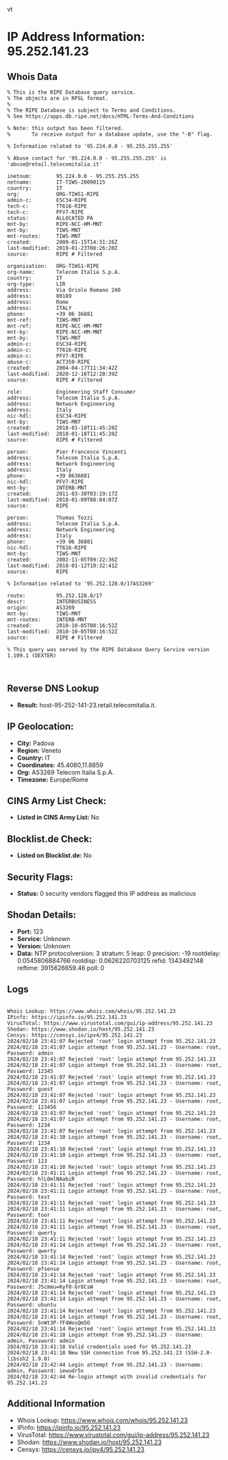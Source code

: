 vt
# IP Address Information: 95.252.141.23

## Whois Data
```
% This is the RIPE Database query service.
% The objects are in RPSL format.
%
% The RIPE Database is subject to Terms and Conditions.
% See https://apps.db.ripe.net/docs/HTML-Terms-And-Conditions

% Note: this output has been filtered.
%       To receive output for a database update, use the "-B" flag.

% Information related to '95.224.0.0 - 95.255.255.255'

% Abuse contact for '95.224.0.0 - 95.255.255.255' is 'abuse@retail.telecomitalia.it'

inetnum:        95.224.0.0 - 95.255.255.255
netname:        IT-TIWS-20090115
country:        IT
org:            ORG-TIWS1-RIPE
admin-c:        ESC34-RIPE
tech-c:         TT616-RIPE
tech-c:         PFV7-RIPE
status:         ALLOCATED PA
mnt-by:         RIPE-NCC-HM-MNT
mnt-by:         TIWS-MNT
mnt-routes:     TIWS-MNT
created:        2009-01-15T14:31:26Z
last-modified:  2019-01-23T08:26:20Z
source:         RIPE # Filtered

organisation:   ORG-TIWS1-RIPE
org-name:       Telecom Italia S.p.A.
country:        IT
org-type:       LIR
address:        Via Oriolo Romano 240
address:        00189
address:        Rome
address:        ITALY
phone:          +39 06 36881
mnt-ref:        TIWS-MNT
mnt-ref:        RIPE-NCC-HM-MNT
mnt-by:         RIPE-NCC-HM-MNT
mnt-by:         TIWS-MNT
admin-c:        ESC34-RIPE
admin-c:        TT616-RIPE
admin-c:        PFV7-RIPE
abuse-c:        ACT359-RIPE
created:        2004-04-17T11:34:42Z
last-modified:  2020-12-16T12:28:39Z
source:         RIPE # Filtered

role:           Engineering Staff Consumer
address:        Telecom Italia S.p.A.
address:        Network Engineering
address:        Italy
nic-hdl:        ESC34-RIPE
mnt-by:         TIWS-MNT
created:        2018-01-18T11:45:20Z
last-modified:  2018-01-18T11:45:20Z
source:         RIPE # Filtered

person:         Pier Francesco Vincenti
address:        Telecom Italia S.p.A.
address:        Network Engineering
address:        Italy
phone:          +39 0636881
nic-hdl:        PFV7-RIPE
mnt-by:         INTERB-MNT
created:        2011-03-30T03:19:17Z
last-modified:  2018-01-09T08:04:07Z
source:         RIPE

person:         Thomas Tozzi
address:        Telecom Italia S.p.A.
address:        Network Engineering
address:        Italy
phone:          +39 06 36881
nic-hdl:        TT616-RIPE
mnt-by:         TIWS-MNT
created:        2002-11-05T09:22:36Z
last-modified:  2018-01-12T10:32:41Z
source:         RIPE

% Information related to '95.252.128.0/17AS3269'

route:          95.252.128.0/17
descr:          INTERBUSINESS
origin:         AS3269
mnt-by:         TIWS-MNT
mnt-routes:     INTERB-MNT
created:        2010-10-05T08:16:52Z
last-modified:  2010-10-05T08:16:52Z
source:         RIPE # Filtered

% This query was served by the RIPE Database Query Service version 1.109.1 (DEXTER)



```
## Reverse DNS Lookup
- **Result:** host-95-252-141-23.retail.telecomitalia.it.

## IP Geolocation:
- **City:** Padova
- **Region:** Veneto
- **Country:** IT
- **Coordinates:** 45.4080,11.8859
- **Org:** AS3269 Telecom Italia S.p.A.
- **Timezone:** Europe/Rome

## CINS Army List Check:
- **Listed in CINS Army List:** 
No

## Blocklist.de Check:
- **Listed on Blocklist.de:** 
No

## Security Flags:
- **Status:** 0 security vendors flagged this IP address as malicious

## Shodan Details:
- **Port:** 123
- **Service:** Unknown
- **Version:** Unknown
- **Data:** NTP
protocolversion: 3
stratum: 5
leap: 0
precision: -19
rootdelay: 0.0545806884766
rootdisp: 0.0626220703125
refid: 1343492148
reftime: 3915626659.46
poll: 0



## Logs
```

Whois Lookup: https://www.whois.com/whois/95.252.141.23
IPinfo: https://ipinfo.io/95.252.141.23
VirusTotal: https://www.virustotal.com/gui/ip-address/95.252.141.23
Shodan: https://www.shodan.io/host/95.252.141.23
Censys: https://censys.io/ipv4/95.252.141.23
2024/02/18 23:41:07 Rejected 'root' login attempt from 95.252.141.23
2024/02/18 23:41:07 Login attempt from 95.252.141.23 - Username: root, Password: admin
2024/02/18 23:41:07 Rejected 'root' login attempt from 95.252.141.23
2024/02/18 23:41:07 Login attempt from 95.252.141.23 - Username: root, Password: 12345
2024/02/18 23:41:07 Rejected 'root' login attempt from 95.252.141.23
2024/02/18 23:41:07 Login attempt from 95.252.141.23 - Username: root, Password: guest
2024/02/18 23:41:07 Rejected 'root' login attempt from 95.252.141.23
2024/02/18 23:41:07 Login attempt from 95.252.141.23 - Username: root, Password: 123456
2024/02/18 23:41:07 Rejected 'root' login attempt from 95.252.141.23
2024/02/18 23:41:07 Login attempt from 95.252.141.23 - Username: root, Password: 1234
2024/02/18 23:41:07 Rejected 'root' login attempt from 95.252.141.23
2024/02/18 23:41:10 Login attempt from 95.252.141.23 - Username: root, Password: 1234
2024/02/18 23:41:10 Rejected 'root' login attempt from 95.252.141.23
2024/02/18 23:41:10 Login attempt from 95.252.141.23 - Username: root, Password: 123
2024/02/18 23:41:10 Rejected 'root' login attempt from 95.252.141.23
2024/02/18 23:41:11 Login attempt from 95.252.141.23 - Username: root, Password: hlL0mlNAabiR
2024/02/18 23:41:11 Rejected 'root' login attempt from 95.252.141.23
2024/02/18 23:41:11 Login attempt from 95.252.141.23 - Username: root, Password: test
2024/02/18 23:41:11 Rejected 'root' login attempt from 95.252.141.23
2024/02/18 23:41:11 Login attempt from 95.252.141.23 - Username: root, Password: toor
2024/02/18 23:41:11 Rejected 'root' login attempt from 95.252.141.23
2024/02/18 23:41:11 Login attempt from 95.252.141.23 - Username: root, Password: qwerty
2024/02/18 23:41:11 Rejected 'root' login attempt from 95.252.141.23
2024/02/18 23:41:14 Login attempt from 95.252.141.23 - Username: root, Password: qwerty
2024/02/18 23:41:14 Rejected 'root' login attempt from 95.252.141.23
2024/02/18 23:41:14 Login attempt from 95.252.141.23 - Username: root, Password: pfsense
2024/02/18 23:41:14 Rejected 'root' login attempt from 95.252.141.23
2024/02/18 23:41:14 Login attempt from 95.252.141.23 - Username: root, Password: J5cmmu=Kyf0-br8CsW
2024/02/18 23:41:14 Rejected 'root' login attempt from 95.252.141.23
2024/02/18 23:41:14 Login attempt from 95.252.141.23 - Username: root, Password: ubuntu
2024/02/18 23:41:14 Rejected 'root' login attempt from 95.252.141.23
2024/02/18 23:41:14 Login attempt from 95.252.141.23 - Username: root, Password: 5nWt3P-fF4WosQm5O
2024/02/18 23:41:14 Rejected 'root' login attempt from 95.252.141.23
2024/02/18 23:41:18 Login attempt from 95.252.141.23 - Username: admin, Password: admin
2024/02/18 23:41:18 Valid credentials used for 95.252.141.23
2024/02/18 23:41:18 New SSH connection from 95.252.141.23 (SSH-2.0-libssh2_1.9.0)
2024/02/18 23:42:44 Login attempt from 95.252.141.23 - Username: admin, Password: iewudr5x
2024/02/18 23:42:44 Re-login attempt with invalid credentials for 95.252.141.23

```
## Additional Information
- Whois Lookup: https://www.whois.com/whois/95.252.141.23
- IPinfo: https://ipinfo.io/95.252.141.23
- VirusTotal: https://www.virustotal.com/gui/ip-address/95.252.141.23
- Shodan: https://www.shodan.io/host/95.252.141.23
- Censys: https://censys.io/ipv4/95.252.141.23

